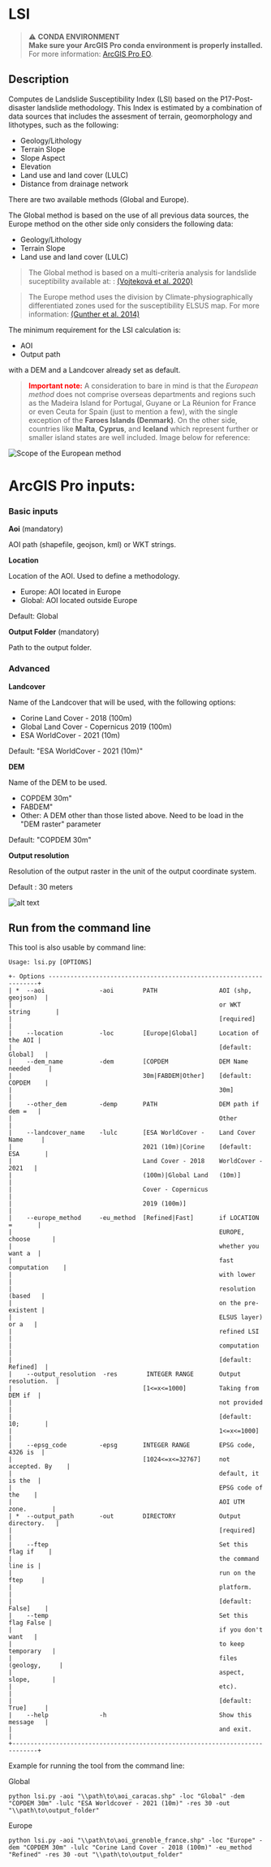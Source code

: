 # LSI

> :warning: **CONDA ENVIRONMENT**  
> **Make sure your ArcGIS Pro conda environment is properly installed.**  
> For more information: [ArcGIS Pro EO](https://lab.egeos-services.it/bitbucket/projects/CPP/repos/arcgis-pro-eo/browse).

## Description

Computes de Landslide Susceptibility Index (LSI) based on the P17-Post-disaster landslide methodology. 
This Index is estimated by a combination of data sources that includes the assesment of terrain, geomorphology and lithotypes, such as the following:

* Geology/Lithology
* Terrain Slope
* Slope Aspect
* Elevation
* Land use and land cover (LULC)
* Distance from drainage network

There are two available methods (Global and Europe).

The Global method is based on the use of all previous data sources, the Europe method on the other side only considers the following data:
* Geology/Lithology
* Terrain Slope
* Land use and land cover (LULC)

> The Global method is based on a multi-criteria analysis for landslide suceptibility available at:
> : [(Vojteková et al. 2020)](https://www.tandfonline.com/doi/full/10.1080/19475705.2020.1713233)

> The Europe method uses the division by Climate-physiographically differentiated zones used for the susceptibility ELSUS map.
> For more information: [(Gunther et al. 2014)](https://publications.jrc.ec.europa.eu/repository/handle/JRC91935)



The minimum requirement for the LSI calculation is:
* AOI
* Output path

with a DEM and a Landcover already set as default.

> <span style="color:red">**Important note:**</span> A consideration to bare in mind is that the *European method* does not comprise overseas departments and regions such as the Madeira Island for Portugal, Guyane or La Réunion for France or even Ceuta for Spain (just to mention a few), with the single exception of the **Faroes Islands (Denmark)**. On the other side, countries like **Malta**, **Cyprus**, and **Iceland** which represent further or smaller island states are well included. Image below for reference:

![Scope of the European method ](image-1.png)

# ArcGIS Pro inputs:

### Basic inputs

**Aoi** (mandatory)

AOI path (shapefile, geojson, kml) or WKT strings.

**Location**

Location of the AOI. Used to define a methodology.

* Europe: AOI located in Europe
* Global: AOI located outside Europe

Default: Global

**Output Folder** (mandatory)

Path to the output folder.

### Advanced

**Landcover**

Name of the Landcover that will be used, with the following options:

* Corine Land Cover - 2018 (100m)
* Global Land Cover - Copernicus 2019 (100m)
* ESA WorldCover - 2021 (10m)

Default: "ESA WorldCover - 2021 (10m)"

**DEM**

Name of the DEM to be used.

* COPDEM 30m"
* FABDEM"
* Other: A DEM other than those listed above. Need to be load in the "DEM raster" parameter

Default: "COPDEM 30m"

**Output resolution**

Resolution of the output raster in the unit of the output coordinate system.

Default : 30 meters

![alt text](Arcgispro_lsi_toolbox.png)

## Run from the command line

This tool is also usable by command line:

```text
Usage: lsi.py [OPTIONS]

+- Options -------------------------------------------------------------------+
| *  --aoi               -aoi        PATH                 AOI (shp, geojson)  |
|                                                         or WKT string       |
|                                                         [required]          |
|    --location          -loc        [Europe|Global]      Location of the AOI |
|                                                         [default: Global]   |
|    --dem_name          -dem        [COPDEM              DEM Name needed     |
|                                    30m|FABDEM|Other]    [default: COPDEM    |
|                                                         30m]                |
|    --other_dem         -demp       PATH                 DEM path if dem =   |
|                                                         Other               |
|    --landcover_name    -lulc       [ESA WorldCover -    Land Cover Name     |
|                                    2021 (10m)|Corine    [default: ESA       |
|                                    Land Cover - 2018    WorldCover - 2021   |
|                                    (100m)|Global Land   (10m)]              |
|                                    Cover - Copernicus                       |
|                                    2019 (100m)]                             |
|    --europe_method     -eu_method  [Refined|Fast]       if LOCATION =       |
|                                                         EUROPE, choose      |
|                                                         whether you want a  |
|                                                         fast computation    |
|                                                         with lower          |
|                                                         resolution (based   |
|                                                         on the pre-existent |
|                                                         ELSUS layer) or a   |
|                                                         refined LSI         |
|                                                         computation         |
|                                                         [default: Refined]  |
|    --output_resolution  -res        INTEGER RANGE       Output resolution.  |
|                                    [1<=x<=1000]         Taking from DEM if  |
|                                                         not provided        |
|                                                         [default: 10;       |
|                                                         1<=x<=1000]         |
|    --epsg_code         -epsg       INTEGER RANGE        EPSG code, 4326 is  |
|                                    [1024<=x<=32767]     not accepted. By    |
|                                                         default, it is the  |
|                                                         EPSG code of the    |
|                                                         AOI UTM zone.       |
| *  --output_path       -out        DIRECTORY            Output directory.   |
|                                                         [required]          |
|    --ftep                                               Set this flag if    |
|                                                         the command line is |
|                                                         run on the ftep     |
|                                                         platform.           |
|                                                         [default: False]    |
|    --temp                                               Set this flag False |
|                                                         if you don't want   |
|                                                         to keep temporary   |
|                                                         files (geology,     |
|                                                         aspect, slope,      |
|                                                         etc).               |
|                                                         [default: True]     |
|    --help              -h                               Show this message   |
|                                                         and exit.           |
+-----------------------------------------------------------------------------+
```


Example for running the tool from the command line:

Global

```shell
python lsi.py -aoi "\\path\to\aoi_caracas.shp" -loc "Global" -dem "COPDEM 30m" -lulc "ESA Worldcover - 2021 (10m)" -res 30 -out "\\path\to\output_folder"
```

Europe

```shell
python lsi.py -aoi "\\path\to\aoi_grenoble_france.shp" -loc "Europe" -dem "COPDEM 30m" -lulc "Corine Land Cover - 2018 (100m)" -eu_method "Refined" -res 30 -out "\\path\to\output_folder"
```


